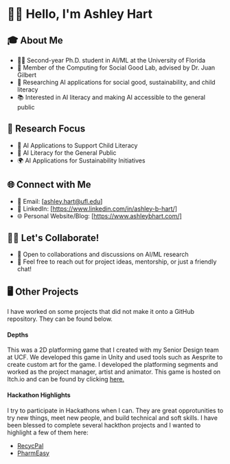 # 👋🏾 Hello, I'm Ashley Hart

## 🎓 About Me

- 👨‍💻 Second-year Ph.D. student in AI/ML at the University of Florida 
- 🥼 Member of the Computing for Social Good Lab, advised by Dr. Juan Gilbert
- 🌱 Researching AI applications for social good, sustainability, and child literacy
- 📚 Interested in AI literacy and making AI accessible to the general public

## 🔬 Research Focus

- 📖 AI Applications to Support Child Literacy
- 🧠 AI Literacy for the General Public
- 🌍 AI Applications for Sustainability Initiatives

<!-- ## 🚀 Current Projects

### Project 1: [Project Name]

- ℹ️ Brief description of the project
- 🔗 Link to the repository
- 🛠 Technologies used: [Tech1], [Tech2], ...
- 📈 Current status: [In Progress/Completed]

### Project 2: [Project Name]

- ℹ️ Brief description of the project
- 🔗 Link to the repository
- 🛠 Technologies used: [Tech1], [Tech2], ...
- 📈 Current status: [In Progress/Completed]

## 📝 Publications

- 📚 [Paper Title 1] - [Conference/Journal], Year
- 📚 [Paper Title 2] - [Conference/Journal], Year -->

## 🌐 Connect with Me

- 📧 Email: [ashley.hart@ufl.edu]
- 💼 LinkedIn: [https://www.linkedin.com/in/ashley-b-hart/]
- 🌐 Personal Website/Blog: [https://www.ashleybhart.com/]

## 🤝🏾 Let's Collaborate!

- 💬 Open to collaborations and discussions on AI/ML research
- 📢 Feel free to reach out for project ideas, mentorship, or just a friendly chat!

<!-- ## 📊 GitHub Stats -->

<!-- (Add an exclamation point here!) [Your GitHub Stats](https://github-readme-stats.vercel.app/api?username=ashley-hart&show_icons=true&count_private=true) -->

## 🖥️ Other Projects 
I have worked on some projects that did not make it onto a GitHub repository. They can be found below.

#### Depths
This was a 2D platforming game that I created with my Senior Design team at UCF. We developed this game in Unity and used tools such as Aesprite to create custom art for the game. I developed the platforming segments and worked as the project manager, artist and animator. This game is hosted on Itch.io and can be found by clicking [here.](https://potatoslayer1738.itch.io/depths)

#### Hackathon Highlights
I try to participate in Hackathons when I can. They are great opprotunities to try new things, meet new people, and build technical and soft skills. I have been blessed to complete several hackthon projects and I wanted to highlight a few of them here: 
- [RecycPal](https://devpost.com/software/recycpal)
- [PharmEasy](https://devpost.com/software/pharmeasy)
